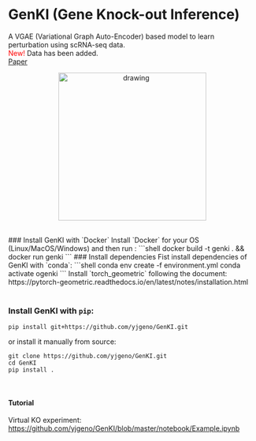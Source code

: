 # GenKI (Gene Knock-out Inference)
A VGAE (Variational Graph Auto-Encoder) based model to learn perturbation using scRNA-seq data. <br>
<span style="color:red;">New!</span> Data has been added. <br>
[Paper](https://doi.org/10.1093/nar/gkad450)
<br/>
<p align="center">
    <img src="logo.jpg" alt="drawing" width="300"/>
</p>
<br/>
### Install GenKI with `Docker`
Install `Docker` for your OS (Linux/MacOS/Windows) and then run :
```shell
docker build -t genki . && docker run genki
```
### Install dependencies
Fist install dependencies of GenKI with `conda`:
```shell
conda env create -f environment.yml
conda activate ogenki
```
Install `torch_geometric` following the document:<br>
https://pytorch-geometric.readthedocs.io/en/latest/notes/installation.html
<br/>
<br/>

### Install GenKI with `pip`:
```shell
pip install git+https://github.com/yjgeno/GenKI.git
```
or install it manually from source:
```shell
git clone https://github.com/yjgeno/GenKI.git
cd GenKI
pip install .
```
<br/>

#### Tutorial
Virtual KO experiment:<br> https://github.com/yjgeno/GenKI/blob/master/notebook/Example.ipynb <br>
